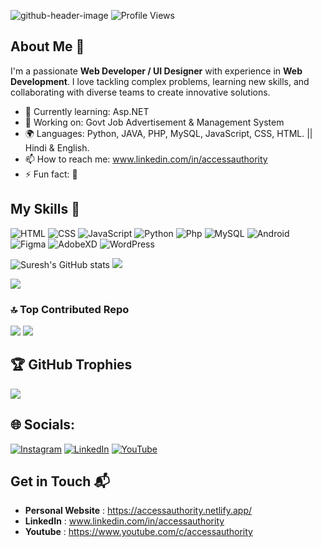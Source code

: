 ![github-header-image](https://github.com/AccessAuthority/AccessAuthority/assets/93637092/f141a3d9-59d7-4dbe-921f-8ab4a82c0e1c)
![Profile Views](https://komarev.com/ghpvc/?username=your-AccessAuthority)
## About Me 🚀

I'm a passionate **Web Developer / UI Designer** with experience in **Web Development**. I love tackling complex problems, learning new skills, and collaborating with diverse teams to create innovative solutions.

- 🌱 Currently learning: Asp.NET
- 🔭 Working on: Govt Job Advertisement & Management System
- 🌍 Languages: Python, JAVA, PHP, MySQL, JavaScript, CSS, HTML. || Hindi & English.
- 📫 How to reach me: www.linkedin.com/in/accessauthority
- ⚡ Fun fact: 🙂

## My Skills 🧠

![HTML](https://img.shields.io/badge/-HTML-E34F26?style=flat-square&logo=html5&logoColor=white)
![CSS](https://img.shields.io/badge/-CSS-1572B6?style=flat-square&logo=css3&logoColor=white)
![JavaScript](https://img.shields.io/badge/-JavaScript-F7DF1E?style=flat-square&logo=javascript&logoColor=black)
![Python](https://img.shields.io/badge/-Python-1572B6?style=flat-square&logo=python&logoColor=white)
![Php](https://img.shields.io/badge/-Php-484C89?style=flat-square&logo=php&logoColor=white)
![MySQL](https://img.shields.io/badge/-MySQL-1572B6?style=flat-square&logo=mysql&logoColor=white)
![Android](https://img.shields.io/badge/-Android-3DDC84?style=flat-square&logo=android&logoColor=white)
![Figma](https://img.shields.io/badge/-Figma-f24e1e?style=flat-square&logo=figma&logoColor=white)
![AdobeXD](https://img.shields.io/badge/-AdobeXD-800000?style=flat-square&logo=adobexd&logoColor=white)
![WordPress](https://img.shields.io/badge/-WordPress-1572B6?style=flat-square&logo=Wordpress&logoColor=white)

![Suresh's GitHub stats](https://github-readme-stats.vercel.app/api?username=AccessAuthority&show_icons=true&theme=radical) 
![](https://github-readme-streak-stats.herokuapp.com/?user=accessauthority&theme=radical&hide_border=false)


![](http://github-profile-summary-cards.vercel.app/api/cards/profile-details?username=AccessAuthority&theme=2077)
### 🔝 Top Contributed Repo
![](https://github-contributor-stats.vercel.app/api?username=accessauthority&limit=5&theme=radical&combine_all_yearly_contributions=true)
![](https://github-readme-stats.vercel.app/api/top-langs/?username=accessauthority&theme=radical&hide_border=false&include_all_commits=false&count_private=false&layout=compact)




## 🏆 GitHub Trophies
![](https://github-profile-trophy.vercel.app/?username=accessauthority&theme=radical&no-frame=false&no-bg=true&margin-w=4)

## 🌐 Socials:
[![Instagram](https://img.shields.io/badge/Instagram-%23E4405F.svg?logo=Instagram&logoColor=white)](https://instagram.com/accessauthority) [![LinkedIn](https://img.shields.io/badge/LinkedIn-%230077B5.svg?logo=linkedin&logoColor=white)](https://linkedin.com/in/www.linkedin.com/in/accessauthority) [![YouTube](https://img.shields.io/badge/YouTube-%23FF0000.svg?logo=YouTube&logoColor=white)](https://youtube.com/@UC2TJS6-FXdrFrqlScvB8wgA)
## Get in Touch 📬

- **Personal Website** : https://accessauthority.netlify.app/
- **LinkedIn** : www.linkedin.com/in/accessauthority
- **Youtube** : https://www.youtube.com/c/accessauthority
